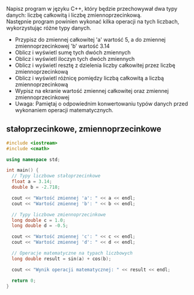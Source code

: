 Napisz program w języku C++, który będzie przechowywał dwa typy danych: liczbę całkowitą i liczbę zmiennoprzecinkową.  
Następnie program powinien wykonać kilka operacji na tych liczbach, wykorzystując różne typy danych.

- Przypisz do zmiennej całkowitej 'a' wartość 5, a do zmiennej zmiennoprzecinkowej 'b' wartość 3.14
- Oblicz i wyświetl sumę tych dwóch zmiennych
- Oblicz i wyświetl iloczyn tych dwóch zmiennych
- Oblicz i wyświetl resztę z dzielenia liczby całkowitej przez liczbę zmiennoprzecinkową
- Oblicz i wyświetl różnicę pomiędzy liczbą całkowitą a liczbą zmiennoprzecinkową
- Wypisz na ekranie wartość zmiennej całkowitej oraz zmiennej zmiennoprzecinkowej
- Uwaga: Pamiętaj o odpowiednim konwertowaniu typów danych przed wykonaniem operacji matematycznych.

## stałoprzecinkowe, zmiennoprzecinkowe

```cpp
#include <iostream>
#include <cmath>

using namespace std;

int main() {
  // Typy liczbowe stałoprzecinkowe
  float a = 3.14;
  double b = -2.718;

  cout << "Wartość zmiennej 'a': " << a << endl;
  cout << "Wartość zmiennej 'b': " << b << endl;

  // Typy liczbowe zmiennoprzecinkowe
  long double c = 1.0;
  long double d = -0.5;

  cout << "Wartość zmiennej 'c': " << c << endl;
  cout << "Wartość zmiennej 'd': " << d << endl;

  // Operacje matematyczne na typach liczbowych
  long double result = sin(a) + cos(b);

  cout << "Wynik operacji matematycznej: " << result << endl;

  return 0;
}
```
